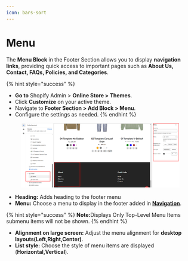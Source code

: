 ```yaml
---
icon: bars-sort
---
```


# Menu

The **Menu Block** in the Footer Section allows you to display **navigation links**, providing quick access to important pages such as **About Us, Contact, FAQs, Policies, and Categories**.

{% hint style="success" %}
* **Go to** Shopify Admin > **Online Store > Themes**.
* Click **Customize** on your active theme.
* Navigate to **Footer Section > Add Block > Menu**.
* Configure the settings as needed.
{% endhint %}

<figure><img src="../../.gitbook/assets/men1.png" alt=""><figcaption></figcaption></figure>

* **Heading:** Adds heading to the footer menu
* **Menu:** Choose a menu to display in the footer added in [**Navigation**](https://wedesignthemes.gitbook.io/ai-max-ai-games/~/changes/270/header-group/navigation-menu).

{% hint style="success" %}
**Note:**&#x44;isplays Only Top-Level Menu Items submenu items will not be shown.
{% endhint %}

* **Alignment on large screen:** Adjust the menu alignment for **desktop layouts(Left,Right,Center)**.
* **List style:** Choose the style of menu items are displayed (**Horizontal,Vertical**).

